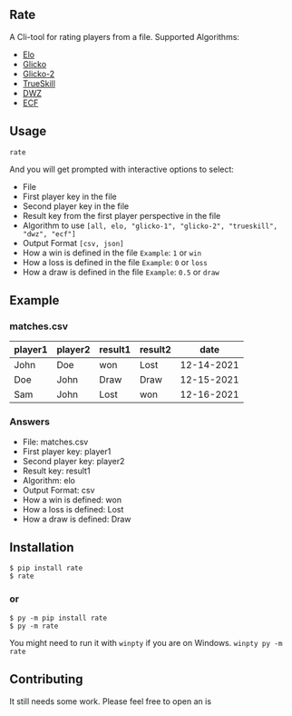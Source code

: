 ## Rate
A Cli-tool for rating players from a file.
Supported Algorithms:
- [Elo](https://en.wikipedia.org/wiki/Elo_rating_system)
- [Glicko](https://en.wikipedia.org/wiki/Glicko_rating_system)
- [Glicko-2](https://en.wikipedia.org/wiki/Glicko-2_rating_system)
- [TrueSkill](https://en.wikipedia.org/wiki/TrueSkill)
- [DWZ](https://en.wikipedia.org/wiki/DWZ_rating_system)
- [ECF](https://en.wikipedia.org/wiki/ECF_grading_system)

## Usage
```
rate
```
And you will get prompted with interactive options to select:
- File
- First player key in the file
- Second player key in the file
- Result key from the first player perspective in the file
- Algorithm to use `[all, elo, "glicko-1", "glicko-2", "trueskill", "dwz", "ecf"]`
- Output Format `[csv, json]`
- How a win is defined in the file `Example`: `1` or `win` 
- How a loss is defined in the file `Example`: `0` or `loss` 
- How a draw is defined in the file `Example`: `0.5` or `draw` 
## Example
### matches.csv
| player1 | player2 | result1 | result2 | date       |
|---------|---------|---------|---------|------------|
| John    | Doe     | won     | Lost    | 12-14-2021 |
| Doe     | John    | Draw    | Draw    | 12-15-2021 |
| Sam     | John    | Lost    | won     | 12-16-2021 |
### Answers
- File: matches.csv
- First player key: player1
- Second player key: player2
- Result key: result1
- Algorithm: elo
- Output Format: csv
- How a win is defined: won
- How a loss is defined: Lost
- How a draw is defined: Draw

## Installation
```
$ pip install rate
$ rate
```
### or ###
```
$ py -m pip install rate
$ py -m rate
```
You might need to run it with `winpty` if you are on Windows.
```winpty py -m rate```

## Contributing
It still needs some work.
Please feel free to open an is